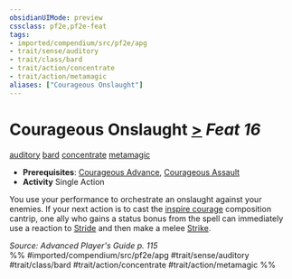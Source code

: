 ```yaml
---
obsidianUIMode: preview
cssclass: pf2e,pf2e-feat
tags:
- imported/compendium/src/pf2e/apg
- trait/sense/auditory
- trait/class/bard
- trait/action/concentrate
- trait/action/metamagic
aliases: ["Courageous Onslaught"]
---
```

# Courageous Onslaught  [>](chapter-9-playing-the-game.md#Actions "Single Action") *Feat 16*  
[auditory](auditory.md)  [bard](rules/traits/bard.md)  [concentrate](concentrate.md)  [metamagic](metamagic.md)  

- **Prerequisites**: [Courageous Advance](courageous-advance-apg.md), [Courageous Assault](courageous-assault-apg.md)
- **Activity** Single Action

You use your performance to orchestrate an onslaught against your enemies. If your next action is to cast the [inspire courage](../spells/inspire-courage.md) composition cantrip, one ally who gains a status bonus from the spell can immediately use a reaction to [Stride](stride.md) and then make a melee [Strike](strike.md).

*Source: Advanced Player's Guide p. 115*  
%% #imported/compendium/src/pf2e/apg #trait/sense/auditory #trait/class/bard #trait/action/concentrate #trait/action/metamagic %%